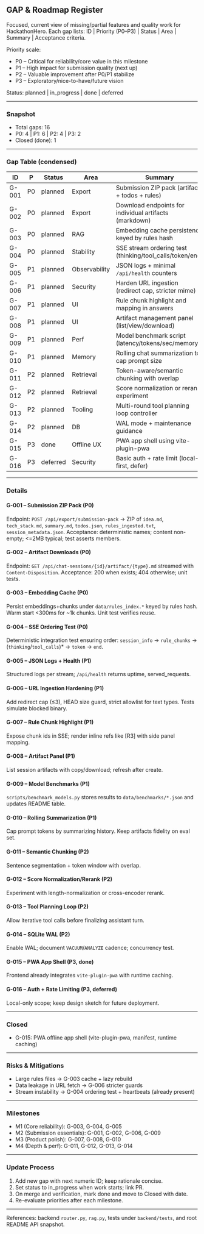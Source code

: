 ## GAP & Roadmap Register

Focused, current view of missing/partial features and quality work for HackathonHero. Each gap lists: ID | Priority (P0–P3) | Status | Area | Summary | Acceptance criteria.

Priority scale:
- P0 – Critical for reliability/core value in this milestone
- P1 – High impact for submission quality (next up)
- P2 – Valuable improvement after P0/P1 stabilize
- P3 – Exploratory/nice-to-have/future vision

Status: planned | in_progress | done | deferred

---
### Snapshot
- Total gaps: 16
- P0: 4 | P1: 6 | P2: 4 | P3: 2
- Closed (done): 1

---
### Gap Table (condensed)
| ID | P | Status | Area | Summary |
|----|---|--------|------|---------|
| G-001 | P0 | planned | Export | Submission ZIP pack (artifacts + todos + rules) |
| G-002 | P0 | planned | Export | Download endpoints for individual artifacts (markdown) |
| G-003 | P0 | planned | RAG | Embedding cache persistence keyed by rules hash |
| G-004 | P0 | planned | Stability | SSE stream ordering test (thinking/tool_calls/token/end) |
| G-005 | P1 | planned | Observability | JSON logs + minimal `/api/health` counters |
| G-006 | P1 | planned | Security | Harden URL ingestion (redirect cap, stricter mime) |
| G-007 | P1 | planned | UI | Rule chunk highlight and mapping in answers |
| G-008 | P1 | planned | UI | Artifact management panel (list/view/download) |
| G-009 | P1 | planned | Perf | Model benchmark script (latency/tokens/sec/memory) |
| G-010 | P1 | planned | Memory | Rolling chat summarization to cap prompt size |
| G-011 | P2 | planned | Retrieval | Token-aware/semantic chunking with overlap |
| G-012 | P2 | planned | Retrieval | Score normalization or rerank experiment |
| G-013 | P2 | planned | Tooling | Multi-round tool planning loop controller |
| G-014 | P2 | planned | DB | WAL mode + maintenance guidance |
| G-015 | P3 | done    | Offline UX | PWA app shell using vite-plugin-pwa |
| G-016 | P3 | deferred| Security | Basic auth + rate limit (local-first, defer) |

---
### Details

#### G-001 – Submission ZIP Pack (P0)
Endpoint: `POST /api/export/submission-pack` → ZIP of `idea.md`, `tech_stack.md`, `summary.md`, `todos.json`, `rules_ingested.txt`, `session_metadata.json`.
Acceptance: deterministic names; content non-empty; <=2MB typical; test asserts members.

#### G-002 – Artifact Downloads (P0)
Endpoint: `GET /api/chat-sessions/{id}/artifact/{type}.md` streamed with `Content-Disposition`.
Acceptance: 200 when exists; 404 otherwise; unit tests.

#### G-003 – Embedding Cache (P0)
Persist embeddings+chunks under `data/rules_index.*` keyed by rules hash. Warm start <300ms for ~1k chunks. Unit test verifies reuse.

#### G-004 – SSE Ordering Test (P0)
Deterministic integration test ensuring order: `session_info` → `rule_chunks` → (`thinking`/`tool_calls`)* → `token` → `end`.

#### G-005 – JSON Logs + Health (P1)
Structured logs per stream; `/api/health` returns uptime, served_requests.

#### G-006 – URL Ingestion Hardening (P1)
Add redirect cap (≤3), HEAD size guard, strict allowlist for text types. Tests simulate blocked binary.

#### G-007 – Rule Chunk Highlight (P1)
Expose chunk ids in SSE; render inline refs like [R3] with side panel mapping.

#### G-008 – Artifact Panel (P1)
List session artifacts with copy/download; refresh after create.

#### G-009 – Model Benchmarks (P1)
`scripts/benchmark_models.py` stores results to `data/benchmarks/*.json` and updates README table.

#### G-010 – Rolling Summarization (P1)
Cap prompt tokens by summarizing history. Keep artifacts fidelity on eval set.

#### G-011 – Semantic Chunking (P2)
Sentence segmentation + token window with overlap.

#### G-012 – Score Normalization/Rerank (P2)
Experiment with length-normalization or cross-encoder rerank.

#### G-013 – Tool Planning Loop (P2)
Allow iterative tool calls before finalizing assistant turn.

#### G-014 – SQLite WAL (P2)
Enable WAL; document `VACUUM`/`ANALYZE` cadence; concurrency test.

#### G-015 – PWA App Shell (P3, done)
Frontend already integrates `vite-plugin-pwa` with runtime caching.

#### G-016 – Auth + Rate Limiting (P3, deferred)
Local-only scope; keep design sketch for future deployment.

---
### Closed
- G-015: PWA offline app shell (vite-plugin-pwa, manifest, runtime caching)

---
### Risks & Mitigations
- Large rules files → G-003 cache + lazy rebuild
- Data leakage in URL fetch → G-006 stricter guards
- Stream instability → G-004 ordering test + heartbeats (already present)

---
### Milestones
- M1 (Core reliability): G-003, G-004, G-005
- M2 (Submission essentials): G-001, G-002, G-006, G-009
- M3 (Product polish): G-007, G-008, G-010
- M4 (Depth & perf): G-011, G-012, G-013, G-014

---
### Update Process
1. Add new gap with next numeric ID; keep rationale concise.
2. Set status to in_progress when work starts; link PR.
3. On merge and verification, mark done and move to Closed with date.
4. Re-evaluate priorities after each milestone.

---
References: backend `router.py`, `rag.py`, tests under `backend/tests`, and root README API snapshot.
